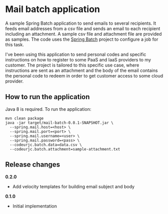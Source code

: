
# Mail batch application

A sample Spring Batch application to send emails to several recipients. It feeds email addresses from a csv file and sends an email to each recipient including an attachment. A sample csv file and attachment file are provided as samples. The code uses the [Spring Batch](http://projects.spring.io/spring-batch/ "Spring Batch")  project to configure a job for this task.

I've been using this application to send personal codes and specific instructions on how to register to some PaaS and IaaS providers to my customer. The project is tailored to this specific use case, where instructions are sent as an attachment and the body of the email contains the personal code to redeem in order to get customer access to some cloud provider.   

## How to run the application

Java 8 is required. To run the application:

    mvn clean package
    java -jar target/mail-batch-0.0.1-SNAPSHOT.jar \
      --spring.mail.host=<host> \
      --spring.mail.port=<port> \
      --spring.mail.username=<user> \
      --spring.mail.password=<pass> \
      --codeurjc.batch.data=data.csv \
      --codeurjc.batch.attachment=sample-attachment.txt
    
## Release changes

**0.2.0** 

* Add velocity templates for building email subject and body

**0.1.0** 

* Initial implementation 